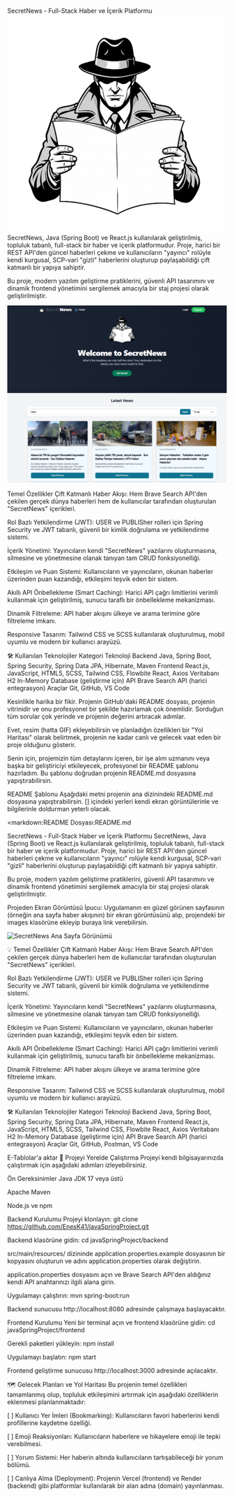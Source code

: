 SecretNews - Full-Stack Haber ve İçerik Platformu
![SecretNews Logo](./images/Logo.png)
SecretNews, Java (Spring Boot) ve React.js kullanılarak geliştirilmiş, topluluk tabanlı, full-stack bir haber ve içerik platformudur. Proje, harici bir REST API'den güncel haberleri çekme ve kullanıcıların "yayıncı" rolüyle kendi kurgusal, SCP-vari "gizli" haberlerini oluşturup paylaşabildiği çift katmanlı bir yapıya sahiptir.

Bu proje, modern yazılım geliştirme pratiklerini, güvenli API tasarımını ve dinamik frontend yönetimini sergilemek amacıyla bir staj projesi olarak geliştirilmiştir.

![SecretNews Ana Sayfa](./images/SecretNews.png)

 Temel Özellikler
Çift Katmanlı Haber Akışı: Hem Brave Search API'den çekilen gerçek dünya haberleri hem de kullanıcılar tarafından oluşturulan "SecretNews" içerikleri.

Rol Bazlı Yetkilendirme (JWT): USER ve PUBLISher rolleri için Spring Security ve JWT tabanlı, güvenli bir kimlik doğrulama ve yetkilendirme sistemi.

İçerik Yönetimi: Yayıncıların kendi "SecretNews" yazılarını oluşturmasına, silmesine ve yönetmesine olanak tanıyan tam CRUD fonksiyonelliği.

Etkileşim ve Puan Sistemi: Kullanıcıların ve yayıncıların, okunan haberler üzerinden puan kazandığı, etkileşimi teşvik eden bir sistem.

Akıllı API Önbellekleme (Smart Caching): Harici API çağrı limitlerini verimli kullanmak için geliştirilmiş, sunucu taraflı bir önbellekleme mekanizması.

Dinamik Filtreleme: API haber akışını ülkeye ve arama terimine göre filtreleme imkanı.

Responsive Tasarım: Tailwind CSS ve SCSS kullanılarak oluşturulmuş, mobil uyumlu ve modern bir kullanıcı arayüzü.

🛠️ Kullanılan Teknolojiler
Kategori	Teknoloji
Backend	Java, Spring Boot, Spring Security, Spring Data JPA, Hibernate, Maven
Frontend	React.js, JavaScript, HTML5, SCSS, Tailwind CSS, Flowbite React, Axios
Veritabanı	H2 In-Memory Database (geliştirme için)
API	Brave Search API (harici entegrasyon)
Araçlar	Git, GitHub, VS Code

Kesinlikle harika bir fikir. Projenin GitHub'daki README dosyası, projenin vitrinidir ve onu profesyonel bir şekilde hazırlamak çok önemlidir. Sorduğun tüm sorular çok yerinde ve projenin değerini artıracak adımlar.

Evet, resim (hatta GIF) ekleyebilirsin ve planladığın özellikleri bir "Yol Haritası" olarak belirtmek, projenin ne kadar canlı ve gelecek vaat eden bir proje olduğunu gösterir.

Senin için, projemizin tüm detaylarını içeren, bir işe alım uzmanını veya başka bir geliştiriciyi etkileyecek, profesyonel bir README şablonu hazırladım. Bu şablonu doğrudan projenin README.md dosyasına yapıştırabilirsin.

README Şablonu
Aşağıdaki metni projenin ana dizinindeki README.md dosyasına yapıştırabilirsin. [] içindeki yerleri kendi ekran görüntülerinle ve bilgilerinle doldurman yeterli olacak.

<markdown:README Dosyası:README.md

SecretNews - Full-Stack Haber ve İçerik Platformu
SecretNews, Java (Spring Boot) ve React.js kullanılarak geliştirilmiş, topluluk tabanlı, full-stack bir haber ve içerik platformudur. Proje, harici bir REST API'den güncel haberleri çekme ve kullanıcıların "yayıncı" rolüyle kendi kurgusal, SCP-vari "gizli" haberlerini oluşturup paylaşabildiği çift katmanlı bir yapıya sahiptir.

Bu proje, modern yazılım geliştirme pratiklerini, güvenli API tasarımını ve dinamik frontend yönetimini sergilemek amacıyla bir staj projesi olarak geliştirilmiştir.

Projeden Ekran Görüntüsü
İpucu: Uygulamanın en güzel görünen sayfasının (örneğin ana sayfa haber akışının) bir ekran görüntüsünü alıp, projendeki bir images klasörüne ekleyip buraya link verebilirsin.

![SecretNews Ana Sayfa Görünümü](./images/screenshot.png)

💡 Temel Özellikler
Çift Katmanlı Haber Akışı: Hem Brave Search API'den çekilen gerçek dünya haberleri hem de kullanıcılar tarafından oluşturulan "SecretNews" içerikleri.

Rol Bazlı Yetkilendirme (JWT): USER ve PUBLISher rolleri için Spring Security ve JWT tabanlı, güvenli bir kimlik doğrulama ve yetkilendirme sistemi.

İçerik Yönetimi: Yayıncıların kendi "SecretNews" yazılarını oluşturmasına, silmesine ve yönetmesine olanak tanıyan tam CRUD fonksiyonelliği.

Etkileşim ve Puan Sistemi: Kullanıcıların ve yayıncıların, okunan haberler üzerinden puan kazandığı, etkileşimi teşvik eden bir sistem.

Akıllı API Önbellekleme (Smart Caching): Harici API çağrı limitlerini verimli kullanmak için geliştirilmiş, sunucu taraflı bir önbellekleme mekanizması.

Dinamik Filtreleme: API haber akışını ülkeye ve arama terimine göre filtreleme imkanı.

Responsive Tasarım: Tailwind CSS ve SCSS kullanılarak oluşturulmuş, mobil uyumlu ve modern bir kullanıcı arayüzü.

🛠️ Kullanılan Teknolojiler
Kategori	Teknoloji
Backend	Java, Spring Boot, Spring Security, Spring Data JPA, Hibernate, Maven
Frontend	React.js, JavaScript, HTML5, SCSS, Tailwind CSS, Flowbite React, Axios
Veritabanı	H2 In-Memory Database (geliştirme için)
API	Brave Search API (harici entegrasyon)
Araçlar	Git, GitHub, Postman, VS Code

E-Tablolar'a aktar
🚀 Projeyi Yerelde Çalıştırma
Projeyi kendi bilgisayarınızda çalıştırmak için aşağıdaki adımları izleyebilirsiniz.

Ön Gereksinimler
Java JDK 17 veya üstü

Apache Maven

Node.js ve npm

Backend Kurulumu
Projeyi klonlayın: git clone https://github.com/EnesK41/javaSpringProject.git

Backend klasörüne gidin: cd javaSpringProject/backend

src/main/resources/ dizininde application.properties.example dosyasının bir kopyasını oluşturun ve adını application.properties olarak değiştirin.

application.properties dosyasını açın ve Brave Search API'den aldığınız kendi API anahtarınızı ilgili alana girin.

Uygulamayı çalıştırın: mvn spring-boot:run

Backend sunucusu http://localhost:8080 adresinde çalışmaya başlayacaktır.

Frontend Kurulumu
Yeni bir terminal açın ve frontend klasörüne gidin: cd javaSpringProject/frontend

Gerekli paketleri yükleyin: npm install

Uygulamayı başlatın: npm start

Frontend geliştirme sunucusu http://localhost:3000 adresinde açılacaktır.

🗺️ Gelecek Planları ve Yol Haritası
Bu projenin temel özellikleri tamamlanmış olup, topluluk etkileşimini artırmak için aşağıdaki özelliklerin eklenmesi planlanmaktadır:

[ ] Kullanıcı Yer İmleri (Bookmarking): Kullanıcıların favori haberlerini kendi profillerine kaydetme özelliği.

[ ] Emoji Reaksiyonları: Kullanıcıların haberlere ve hikayelere emoji ile tepki verebilmesi.

[ ] Yorum Sistemi: Her haberin altında kullanıcıların tartışabileceği bir yorum bölümü.

[ ] Canlıya Alma (Deployment): Projenin Vercel (frontend) ve Render (backend) gibi platformlar kullanılarak bir alan adına (domain) yayınlanması.